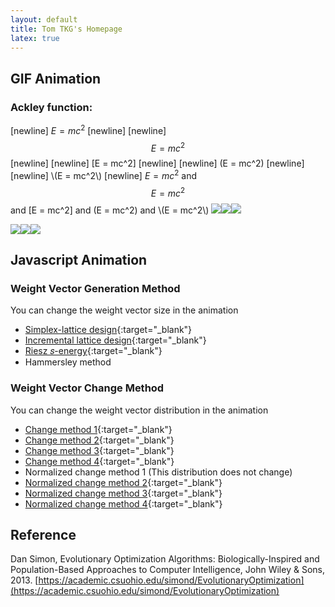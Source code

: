 ```yaml
---
layout: default
title: Tom TKG's Homepage
latex: true
---
```


## GIF Animation
### Ackley function:
[newline] $E = mc^2$ [newline]
[newline] $$E = mc^2$$ [newline]
[newline] \[E = mc^2\] [newline]
[newline] \(E = mc^2\) [newline]
[newline] \\(E = mc^2\\) [newline]
$E = mc^2$ and $$E = mc^2$$ and \[E = mc^2\] and \(E = mc^2\) and \\(E = mc^2\\) 
<a href="animation/AckleyGA.gif"><img src="animation/AckleyGA.gif"></a><a href="animation/AckleyEP.gif"><img src="animation/AckleyEP.gif"></a><a href="animation/AckleyPBIL.gif"><img src="animation/AckleyPBIL.gif"></a>

<a href="animation/AckleyDE.gif"><img src="animation/AckleyDE.gif"></a><a href="animation/AckleyPSO.gif"><img src="animation/AckleyPSO.gif"></a><a href="animation/AckleyAS.gif"><img src="animation/AckleyAS.gif"></a>

## Javascript Animation
### Weight Vector Generation Method
You can change the weight vector size in the animation
* [Simplex-lattice design](animation/SLD.html){:target="_blank"}
* [Incremental lattice design](animation/ILD.html){:target="_blank"}
* [Riesz 𝑠-energy](animation/Energy.html){:target="_blank"}
* Hammersley method

### Weight Vector Change Method
You can change the weight vector distribution in the animation
* [Change method 1](animation/Change1.html){:target="_blank"}
* [Change method 2](animation/Change2.html){:target="_blank"}
* [Change method 3](animation/Change3.html){:target="_blank"}
* [Change method 4](animation/Change4.html){:target="_blank"}
* Normalized change method 1 (This distribution does not change)
* [Normalized change method 2](animation/NChange2.html){:target="_blank"}
* [Normalized change method 3](animation/NChange3.html){:target="_blank"}
* [Normalized change method 4](animation/NChange4.html){:target="_blank"}

## Reference 
Dan Simon, Evolutionary Optimization Algorithms: Biologically-Inspired and Population-Based Approaches to Computer Intelligence, John Wiley & Sons, 2013.
[https://academic.csuohio.edu/simond/EvolutionaryOptimization](https://academic.csuohio.edu/simond/EvolutionaryOptimization)  